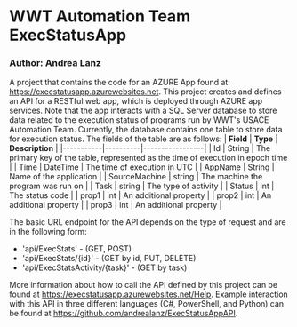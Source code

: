 # WWT Automation Team ExecStatusApp

### Author: Andrea Lanz

A project that contains the code for an AZURE App found at: <https://execstatusapp.azurewebsites.net>. This project creates and defines an API for a RESTful web app, which is deployed through AZURE app services. Note that the app interacts with a SQL Server database to store data related to the execution status of programs run by WWT's USACE Automation Team. Currently, the database contains one table to store data for execution status. The fields of the table are as follows:
  | **Field** | **Type** | **Description** |
  |-----------|----------|-----------------|
  | Id | String | The primary key of the table, represented as the time of execution in epoch time |
  | Time | DateTime | The time of execution in UTC |
  | AppName | String | Name of the application |
  | SourceMachine | string | The machine the program was run on |
  | Task | string | The type of activity |
  | Status | int | The status code |
  | prop1 | int | An additional property |
  | prop2 | int | An additional property |
  | prop3 | int | An additional property |
  
The basic URL endpoint for the API depends on the type of request and are in the following form:
* 'api/ExecStats' - (GET, POST)
* 'api/ExecStats/{id}' - (GET by id, PUT, DELETE)
* 'api/ExecStatsActivity/{task}' - (GET by task)

More information about how to call the API defined by this project can be found at <https://execstatusapp.azurewebsites.net/Help>. Example interaction with this API in three different languages (C#, PowerShell, and Python) can be found at <https://github.com/andrealanz/ExecStatusAppAPI>.
